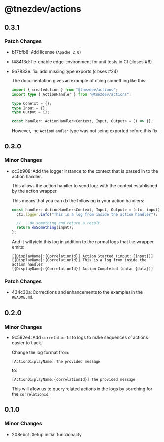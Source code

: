 # @tnezdev/actions

## 0.3.1

### Patch Changes

- b17bfb8: Add license (`Apache 2.0`)
- f48413d: Re-enable edge-environment for unit tests in CI (closes #6)
- 9a7833e: fix: add missing type exports (closes #24)

  The documentation gives an example of doing something like this:

  ```ts
  import { createAction } from "@tnezdev/actions";
  import type { ActionHandler } from "@tnezdev/actions";

  type Conetxt = {};
  type Input = {};
  type Output = {};

  const handler: ActionHandler<Context, Input, Output> = () => {};
  ```

  However, the `ActionHandler` type was not being exported before this fix.

## 0.3.0

### Minor Changes

- cc3b908: Add the logger instance to the context that is passed in to the action handler.

  This allows the action handler to send logs with the context established by the action wrapper.

  This means that you can do the following in your action handlers:

  ```ts
  const handler: ActionHandler<Context, Input, Output> = (ctx, input) => {
    ctx.logger.info("This is a log from inside the action handler");

    // ...do something and return a result
    return doSomething(input);
  };
  ```

  And it will yield this log in addition to the normal logs that the wrapper emits:

  ```
  [{DisplayName}:{CorrelationId}] Action Started (input: {input})]
  [{DisplayName}:{CorrelationId}] This is a log from inside the action handler
  [{DisplayName}:{CorrelationId}] Action Completed (data: {data})]
  ```

### Patch Changes

- 434c30a: Corrections and enhancements to the examples in the `README.md`.

## 0.2.0

### Minor Changes

- 9c592e4: Add `correlationId` to logs to make sequences of actions easier to track.

  Change the log format from:

  ```
  [ActionDisplayName] The provided message
  ```

  to:

  ```
  [ActionDisplayName:{correlationId}] The provided message
  ```

  This will allow us to query related actions in the logs by searching for the `correlationId`.

## 0.1.0

### Minor Changes

- 208ebc1: Setup initial functionality

